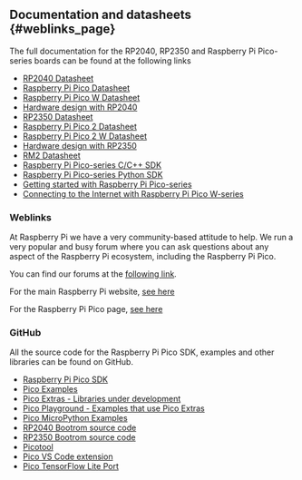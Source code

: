 ## Documentation and datasheets {#weblinks_page}

The full documentation for the RP2040, RP2350 and Raspberry Pi Pico-series boards can be found at the following links

 - [RP2040 Datasheet](https://rptl.io/rp2040-datasheet)
 - [Raspberry Pi Pico Datasheet](https://rptl.io/pico-datasheet)
 - [Raspberry Pi Pico W Datasheet](https://rptl.io/picow-datasheet)
 - [Hardware design with RP2040](https://rptl.io/rp2040-design)
 - [RP2350 Datasheet](https://rptl.io/rp2350-datasheet)
 - [Raspberry Pi Pico 2 Datasheet](https://rptl.io/pico2-datasheet)
 - [Raspberry Pi Pico 2 W Datasheet](https://rptl.io/pico2w-datasheet)
 - [Hardware design with RP2350](https://rptl.io/rp2350-design)
 - [RM2 Datasheet](https://rptl.io/rm2-datasheet)
 - [Raspberry Pi Pico-series C/C++ SDK](https://rptl.io/pico-c-sdk)
 - [Raspberry Pi Pico-series Python SDK](https://rptl.io/pico-micropython)
 - [Getting started with Raspberry Pi Pico-series](https://rptl.io/pico-get-started)
 - [Connecting to the Internet with Raspberry Pi Pico W-series](https://rptl.io/picow-connect)

### Weblinks

At Raspberry Pi we have a very community-based attitude to help. We run a very popular and busy forum where you can ask questions about any aspect of the Raspberry Pi ecosystem, including the Raspberry Pi Pico.

You can find our forums at the [following link](https://forums.raspberrypi.com/).

For the main Raspberry Pi website, [see here](https://www.raspberrypi.com)

For the Raspberry Pi Pico page, [see here](https://rptl.io/rp2040-get-started)

### GitHub

All the source code for the Raspberry Pi Pico SDK, examples and other libraries can be found on GitHub.

 - [Raspberry Pi Pico SDK](https://github.com/raspberrypi/pico-sdk)
 - [Pico Examples](https://github.com/raspberrypi/pico-examples)
 - [Pico Extras - Libraries under development](https://github.com/raspberrypi/pico-extras)
 - [Pico Playground - Examples that use Pico Extras](https://github.com/raspberrypi/pico-playground)
 - [Pico MicroPython Examples](https://github.com/raspberrypi/pico-micropython-examples)
 - [RP2040 Bootrom source code](https://github.com/raspberrypi/pico-bootrom-rp2040)
 - [RP2350 Bootrom source code](https://github.com/raspberrypi/pico-bootrom-rp2350)
 - [Picotool](https://github.com/raspberrypi/picotool)
 - [Pico VS Code extension](https://github.com/raspberrypi/pico-vscode)
 - [Pico TensorFlow Lite Port](https://github.com/raspberrypi/pico-tflmicro)

